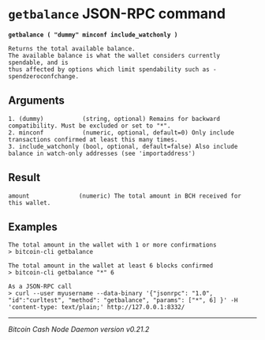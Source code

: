 `getbalance` JSON-RPC command
=============================

**`getbalance ( "dummy" minconf include_watchonly )`**

```
Returns the total available balance.
The available balance is what the wallet considers currently spendable, and is
thus affected by options which limit spendability such as -spendzeroconfchange.
```

Arguments
---------

```
1. (dummy)           (string, optional) Remains for backward compatibility. Must be excluded or set to "*".
2. minconf           (numeric, optional, default=0) Only include transactions confirmed at least this many times.
3. include_watchonly (bool, optional, default=false) Also include balance in watch-only addresses (see 'importaddress')
```

Result
------

```
amount              (numeric) The total amount in BCH received for this wallet.
```

Examples
--------

```
The total amount in the wallet with 1 or more confirmations
> bitcoin-cli getbalance 

The total amount in the wallet at least 6 blocks confirmed
> bitcoin-cli getbalance "*" 6

As a JSON-RPC call
> curl --user myusername --data-binary '{"jsonrpc": "1.0", "id":"curltest", "method": "getbalance", "params": ["*", 6] }' -H 'content-type: text/plain;' http://127.0.0.1:8332/
```

***

*Bitcoin Cash Node Daemon version v0.21.2*
